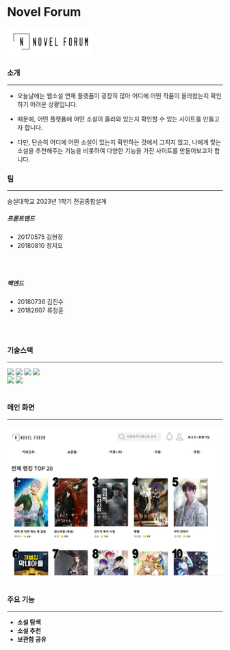 # Novel Forum

<img src="./novel-forum-cra/public/novelforum_logo_2.png" width="200">

<h3>소개</h3>
<hr>

- 오늘날에는 웹소설 연재 플랫폼이 굉장히 많아 어디에 어떤 작품이 올라왔는지 확인하기 어려운 상황입니다.

- 때문에, 어떤 플랫폼에 어떤 소설이 올라와 있는지 확인할 수 있는 사이트를 만들고자 합니다.
- 다만, 단순히 어디에 어떤 소설이 있는지 확인하는 것에서 그치지 않고, 나에게 맞는 소설을 추천해주는 기능을 비롯하여 다양한 기능을 가진 사이트를 만들어보고자 합니다.


<h3>팀</h3>
<hr>

숭실대학교 2023년 1학기 전공종합설계 
<h5>프론트엔드</h5>

- 20170575 김현정
- 20180810 정지오
<br>
<br>
<h5>백엔드</h5>

- 20180736 김진수
- 20182607 류정훈


<br>
<br>
<h3>기술스택</h3>
<hr>
<img src="https://img.shields.io/badge/react-61DAFB?style=for-the-badge&logo=react&logoColor=black"> 

  <img src="https://img.shields.io/badge/html5-E34F26?style=for-the-badge&logo=html5&logoColor=white"> 
  <img src="https://img.shields.io/badge/css-1572B6?style=for-the-badge&logo=css3&logoColor=white"> 
  <img src="https://img.shields.io/badge/javascript-F7DF1E?style=for-the-badge&logo=javascript&logoColor=black"> <br>
   <img src="https://img.shields.io/badge/github-181717?style=for-the-badge&logo=github&logoColor=white">
  <img src="https://img.shields.io/badge/git-F05032?style=for-the-badge&logo=git&logoColor=white">



  <br>
  <br>

  <h3> 메인 화면 </h3>
  <hr>
  <img src="./novel-forum-cra/public/readmeM.png" width="1200">


  <br>
  <br>
  <h3>주요 기능</h3>
  <hr>
  
  - <strong>소설 탐색<strong><br>
  -  <strong>소설 추천<strong><br>
  - <strong>보관함 공유<strong>